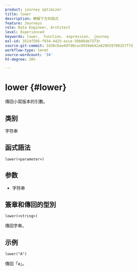 ```yaml
---
product: journey optimizer
title: lower
description: 瞭解下方的函式
feature: Journeys
role: Data Engineer, Architect
level: Experienced
keywords: lower， function， expression， journey
exl-id: 3514f505-f934-4425-acce-39b06de7373c
source-git-commit: 1d30c6ae49fd0cac0559eb42a629b59708157f7d
workflow-type: tm+mt
source-wordcount: '34'
ht-degree: 20%

---
```


# lower {#lower}

傳回小寫版本的引數。

## 类别

字符串

## 函式語法

`lower(<parameter>)`

## 参数

* 字符串

## 簽章和傳回的型別

`lower(<string>)`

傳回字串。

## 示例

`lower("A")`

傳回「a」。
